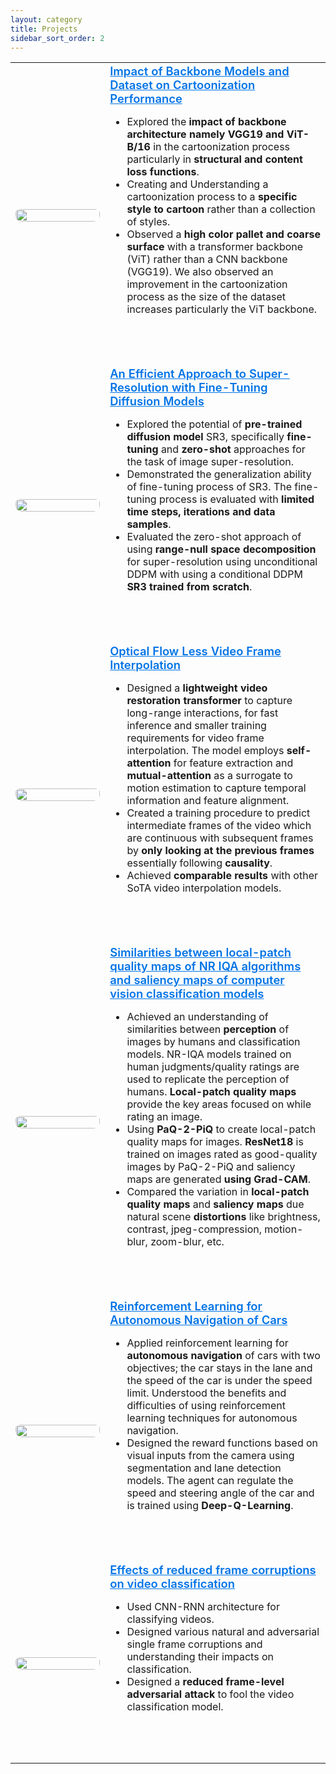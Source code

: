 ```yaml
---
layout: category
title: Projects
sidebar_sort_order: 2
---
```

<!-- Style for Projects Page -->
<style>
	table {
		width:100%;
		background: none;
	}
	td.paper_text {
		/* padding-top: 1rem; */
		padding-bottom: 4rem;
		width: 70%;
	}
	p.summary {
		margin-top: 0.5rem;
		margin-bottom: 0rem;
	}
	.award {
		color: deeppink;
	}
	img.icon {
		padding-top: 0.3rem;
		border-radius: 10px;
		width: 100%;
	}
	@media screen and (max-width: 1200px) {
		td.paper_text {
			width: 70%;
		}
	}
</style>
<p></p>

<div markdown=1>
<table>
	<tbody>
		<!-- White-Box Cartoonization -->
		<tr>
			<td>
	  			<img class="icon" src="../assets/imgs/Projects/White-Box-Cartoonization-1.jpg" onmouseover="this.src='../assets/imgs/Projects/White-Box-Cartoonization-2.jpg';" onmouseout="this.src='../assets/imgs/Projects/White-Box-Cartoonization-1.jpg';" />
			</td>
      		<td class="paper_text">
				<strong>
					<a href="https://github.com/krishnasrikard/White-Box-Cartoonization" style="font-size: 1.15em; color:#0073e6; font-weight:600">Impact of Backbone Models and Dataset on Cartoonization Performance</a>
				</strong>
				<br/>
				<p></p>
				<ul>
					<li>
					Explored the <b>impact of backbone architecture namely VGG19 and ViT-B/16</b> in the cartoonization process particularly in <b>structural and content loss functions</b>.
                    </li>
                    <li>
					Creating and Understanding a cartoonization process to a <b>specific style to cartoon</b> rather than a collection of styles.
                    </li>
                    <li>
					Observed a <b>high color pallet and coarse surface</b> with a transformer backbone (ViT) rather than a CNN backbone (VGG19). We also observed an improvement in the cartoonization process as the size of the dataset increases particularly the ViT backbone.
                    </li>
				</ul>
			</td>
    	</tr>
		<!-- An Efficient Approach to Super-Resolution with Fine-Tuning Diffusion Models -->
		<tr>
			<td>
	  			<img class="icon" src="../assets/imgs/Projects/SR-DDPM.png" onmouseover="this.src='../assets/imgs/Projects/SR-DDPM.png';" onmouseout="this.src='../assets/imgs/Projects/SR-DDPM.png';" />
			</td>
      		<td class="paper_text">
				<strong>
					<a href="https://github.com/krishnasrikard/SR-DDPM" style="font-size: 1.15em; color:#0073e6; font-weight:600">An Efficient Approach to Super-Resolution with Fine-Tuning Diffusion Models</a>
				</strong>
				<br/>
				<p></p>
				<ul>
					<li>
						Explored the potential of <b>pre-trained diffusion model</b> SR3, specifically <b>fine-tuning</b> and <b>zero-shot</b> approaches for the task of image super-resolution.
					</li>
					<li>
						Demonstrated the generalization ability of fine-tuning process of SR3. The fine-tuning process is evaluated with <b>limited time steps, iterations and data samples</b>.
					</li>
					<li>
						Evaluated the zero-shot approach of using <b>range-null space decomposition</b> for super-resolution using unconditional DDPM with using a conditional DDPM <b>SR3 trained from scratch</b>.
					</li>
				</ul>
			</td>
    	</tr>
		<!-- Optical Flow Less Video Frame Interpolation -->
		<tr>
			<td>
	  			<img class="icon" src="../assets/imgs/Projects/Optical-Flow-Less-Video-Frame-Interpolation.gif" onmouseover="this.src='../assets/imgs/Projects/Optical-Flow-Less-Video-Frame-Interpolation.gif';" onmouseout="this.src='../assets/imgs/Projects/Optical-Flow-Less-Video-Frame-Interpolation.gif';" />
			</td>
      		<td class="paper_text">
				<strong>
					<a href="https://github.com/krishnasrikard/Optical-Flow-Less-Video-Frame-Interpolation" style="font-size: 1.15em; color:#0073e6; font-weight:600">Optical Flow Less Video Frame Interpolation</a>
				</strong>
				<br/>
				<p></p>
				<ul>
					<li>
						Designed a <b>lightweight video restoration transformer</b> to capture long-range interactions, for fast inference and smaller training requirements for video frame interpolation. The model employs <b>self-attention</b> for feature extraction and <b>mutual-attention</b> as a surrogate to motion estimation to capture temporal information and feature alignment.
					</li>
					<li>
						Created a training procedure to predict intermediate frames of the video which are continuous with subsequent frames by <b>only looking at the previous frames</b> essentially following <b>causality</b>.
					</li>
					<li>
						Achieved <b>comparable results</b> with other SoTA video interpolation models.
					</li>
				</ul>
			</td>
    	</tr>
		<!-- Similarities between local-patch quality maps of NR IQA algorithms and saliency maps of computer vision classification models -->
		<tr>
			<td>
	  			<img class="icon" src="../assets/imgs/Projects/Saliency-Maps-NR-IQA-Classification-Models-SaliencyMap.png" onmouseover="this.src='../assets/imgs/Projects/Saliency-Maps-NR-IQA-Classification-Models-QualityMap.png';" onmouseout="this.src='../assets/imgs/Projects/Saliency-Maps-NR-IQA-Classification-Models-SaliencyMap.png';" />
			</td>
      		<td class="paper_text">
				<strong>
					<a href="https://github.com/krishnasrikard/Saliency-Maps-NR-IQA-Classification-Models" style="font-size: 1.15em; color:#0073e6; font-weight:600">Similarities between local-patch quality maps of NR IQA algorithms and saliency maps of computer vision classification models</a>
				</strong>
				<br/>
				<p></p>
				<ul>
					<li>
						Achieved an understanding of similarities between <b>perception</b> of images by humans and classification models. NR-IQA models trained on human judgments/quality ratings are used to replicate the perception of humans. <b>Local-patch quality maps</b> provide the key areas focused on while rating an image.
					</li>
					<li>
						Using <b>PaQ-2-PiQ</b> to create local-patch quality maps for images. <b>ResNet18</b> is trained on images rated as good-quality images by PaQ-2-PiQ and saliency maps are generated <b>using Grad-CAM</b>.
					</li>
					<li>
						Compared the variation in <b>local-patch quality maps</b> and <b>saliency maps</b> due natural scene <b>distortions</b> like brightness, contrast, jpeg-compression, motion-blur, zoom-blur, etc. 
					</li>
				</ul>
			</td>
    	</tr>
		<!-- Reinforcement Learning for Autonomous Navigation of Cars -->
    	<tr>
			<td>
	  			<img class="icon" src="../assets/imgs/Projects/Autonomous-Driving-Segmentation.png" onmouseover="this.src='../assets/imgs/Projects/Autonomous-Driving-LaneDetection.png';" onmouseout="this.src='../assets/imgs/Projects/Autonomous-Driving-Segmentation.png';" />
			</td>
      		<td class="paper_text">
				<strong>
					<a href="https://github.com/krishnasrikard/Autonomous-Driving" style="font-size: 1.15em; color:#0073e6; font-weight:600">Reinforcement Learning for Autonomous Navigation of Cars</a>
				</strong>
				<br/>
				<p></p>
				<ul>
					<li>
						Applied reinforcement learning for <b>autonomous navigation</b> of cars with two objectives; the car stays in the lane and the speed of the car is under the speed limit. Understood the benefits and difficulties of using reinforcement learning techniques for autonomous navigation.
					</li>
					<li>
						Designed the reward functions based on visual inputs from the camera using segmentation and lane detection models. The agent can regulate the speed and steering angle of the car and is trained using <b>Deep-Q-Learning</b>.
					</li>
				</ul>
			</td>
    	</tr>
		<!-- Effects of reduced frame corruptions on video classification -->
		<tr>
			<td>
	  			<img class="icon" src="../assets/imgs/Projects/Effects-of-reduced-frame-corruptions-on-video-classification.png" onmouseover="this.src='../assets/imgs/Projects/Effects-of-reduced-frame-corruptions-on-video-classification.png';" onmouseout="this.src='../assets/imgs/Projects/Effects-of-reduced-frame-corruptions-on-video-classification.png';" />
			</td>
      		<td class="paper_text">
				<strong>
					<a href="https://github.com/krishnasrikard/Effects-of-reduced-frame-corruptions-on-video-classification" style="font-size: 1.15em; color:#0073e6; font-weight:600">Effects of reduced frame corruptions on video classification</a>
				</strong>
				<br/>
				<p></p>
				<ul>
					<li>
						Used CNN-RNN architecture for classifying videos.
					</li>
					<li>
						Designed various natural and adversarial single frame corruptions and understanding their impacts on classification.
					</li>
					<li>
						Designed a <b>reduced frame-level adversarial attack</b> to fool the video classification model.
					</li>
				</ul>
			</td>
    	</tr>
	</tbody>
</table>